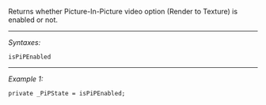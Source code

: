 Returns whether Picture-In-Picture video option (Render to Texture) is enabled or not.


---
*Syntaxes:*

`isPiPEnabled`

---
*Example 1:*

```sqf
private _PiPState = isPiPEnabled;
```